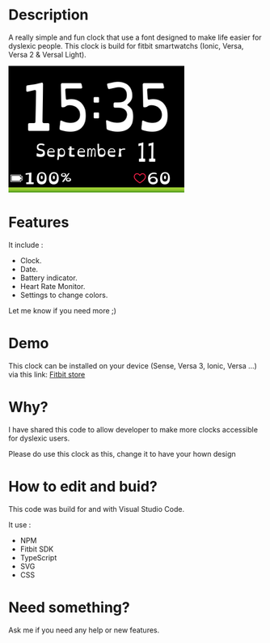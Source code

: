 # Description
A really simple and fun clock that use a font designed to make life easier for dyslexic people.
This clock is build for fitbit smartwatchs (Ionic, Versa, Versa 2 & Versal Light).

![Ionic screenshot 1](Screenshots/ionic1.png)

# Features
It include :
- Clock.
- Date.
- Battery indicator.
- Heart Rate Monitor.
- Settings to change colors.

Let me know if you need more ;)

# Demo
This clock can be installed on your device (Sense, Versa 3, Ionic, Versa ...) via this link: [Fitbit store](https://gam.fitbit.com/gallery/clock/48887b66-82c6-43c8-8723-0217f31efe06)

# Why?
I have shared this code to allow developer to make more clocks accessible for dyslexic users.

Please do use this clock as this, change it to have your hown design

# How to edit and buid?
This code was build for and with Visual Studio Code.

It use :
- NPM
- Fitbit SDK
- TypeScript
- SVG
- CSS

# Need something?
Ask me if you need any help or new features.